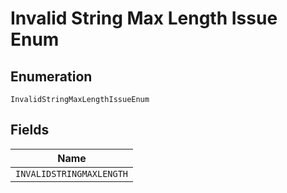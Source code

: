 
# Invalid String Max Length Issue Enum

## Enumeration

`InvalidStringMaxLengthIssueEnum`

## Fields

| Name |
|  --- |
| `INVALIDSTRINGMAXLENGTH` |

